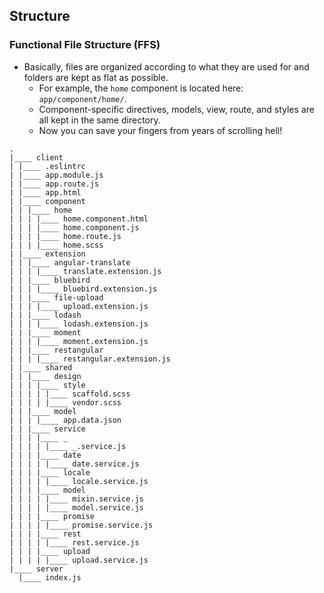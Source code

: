 ## Structure

### Functional File Structure (FFS)
- Basically, files are organized according to what they are used for and folders are kept as flat as possible.
	- For example, the `home` component is located here: `app/component/home/`.
	- Component-specific directives, models, view, route, and styles are all kept in the same directory.
	- Now you can save your fingers from years of scrolling hell!

```
.
|____ client
| |____ .eslintrc
| |____ app.module.js
| |____ app.route.js
| |____ app.html
| |____ component
| | |____ home
| | | |____ home.component.html
| | | |____ home.component.js
| | | |____ home.route.js
| | | |____ home.scss
| |____ extension
| | |____ angular-translate
| | | |____ translate.extension.js
| | |____ bluebird
| | | |____ bluebird.extension.js
| | |____ file-upload
| | | |____ upload.extension.js
| | |____ lodash
| | | |____ lodash.extension.js
| | |____ moment
| | | |____ moment.extension.js
| | |____ restangular
| | | |____ restangular.extension.js
| |____ shared
| | |____ design
| | | |____ style
| | | | |____ scaffold.scss
| | | | |____ vendor.scss
| | |____ model
| | | |____ app.data.json
| | |____ service
| | | |____ _
| | | | |____ _.service.js
| | | |____ date
| | | | |____ date.service.js
| | | |____ locale
| | | | |____ locale.service.js
| | | |____ model
| | | | |____ mixin.service.js
| | | | |____ model.service.js
| | | |____ promise
| | | | |____ promise.service.js
| | | |____ rest
| | | | |____ rest.service.js
| | | |____ upload
| | | | |____ upload.service.js
|____ server
  |____ index.js

```
